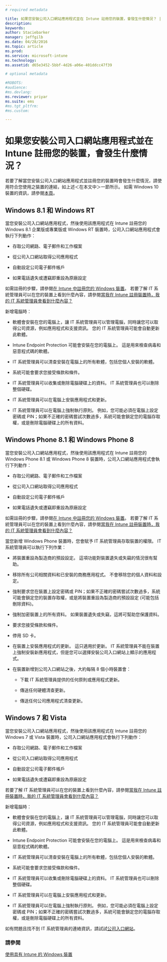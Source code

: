 ```yaml
---
# required metadata

title: 如果您安裝公司入口網站應用程式並在 Intune 註冊您的裝置，會發生什麼情況？ | Microsoft Intune
description:
keywords:
author: Staciebarker
manager: jeffgilb
ms.date: 04/28/2016
ms.topic: article
ms.prod:
ms.service: microsoft-intune
ms.technology:
ms.assetid: d65e3452-5bbf-4d26-a06e-401ddcc47f39

# optional metadata

#ROBOTS:
#audience:
#ms.devlang:
ms.reviewer: priyar
ms.suite: ems
#ms.tgt_pltfrm:
#ms.custom:

---
```



# 如果您安裝公司入口網站應用程式並在 Intune 註冊您的裝置，會發生什麼情況？

若要了解當您安裝公司入口網站應用程式並註冊您的裝置時會發生什麼情況，請使用符合您使用之裝置的連結，如上述＜在本文中＞一節所示。 如需 Windows 10 裝置的資訊，請參閱[本頁](what-happens-if-you-install-the-company-portal-app-and-enroll-your-device-in-intune-windows10.md)。

## Windows 8.1 和 Windows RT
當您安裝公司入口網站應用程式，然後使用該應用程式在 Intune 註冊您的 Windows 8.1 企業版或專業版或 Windows RT 裝置時，公司入口網站應用程式會執行下列動作：

-   存取公司網路、電子郵件和工作檔案

-   從公司入口網站取得公司應用程式

-   自動設定公司電子郵件帳戶

-   如果電話遺失或遭竊即重設為原廠設定

如需註冊的步驟，請參閱[在 Intune 中註冊您的 Windows 裝置](enroll-your-device-in-intune-windows.md)。 若要了解 IT 系統管理員可以在您的裝置上看到什麼內容，請參閱[當我在 Intune 註冊裝置時，我的 IT 系統管理員會看到什麼內容？](what-can-your-it-administrator-see-when-you-enroll-your-device-in-intune-windows.md)

新增電腦時：

-   軟體會安裝在您的電腦上，讓 IT 系統管理員可以管理電腦，同時讓您可以取得公司資源，例如應用程式和支援資訊。 您的 IT 系統管理員可能會自動更新此軟體。

-   Intune Endpoint Protection 可能會安裝在您的電腦上。 這是用來檢查病毒和惡意程式碼的軟體。

-   IT 系統管理員可以清查安裝在電腦上的所有軟體，包括您個人安裝的軟體。

-   系統可能會要求您接受條款和條件。

-   IT 系統管理員可以收集或刪除電腦硬碟上的資料。 IT 系統管理員也可以刪除整個硬碟。

-   IT 系統管理員可以在電腦上安裝應用程式和更新。

-   IT 系統管理員可以在電腦上強制執行原則。 例如，您可能必須在電腦上設定密碼或 PIN；如果不正確的密碼嘗試次數過多，系統可能會鎖定您的電腦存取權，或是刪除電腦硬碟上的所有資料。

## Windows Phone 8.1 和 Windows Phone 8
當您安裝公司入口網站應用程式，然後使用該應用程式在 Intune 註冊您的 Windows Phone 8.1 或 Windows Phone 8 裝置時，公司入口網站應用程式會執行下列動作：

-   存取公司網路、電子郵件和工作檔案

-   從公司入口網站取得公司應用程式

-   自動設定公司電子郵件帳戶

-   如果電話遺失或遭竊即重設為原廠設定

如需註冊的步驟，請參閱[在 Intune 中註冊您的 Windows 裝置](enroll-your-device-in-intune-windows.md)。 若要了解 IT 系統管理員可以在您的裝置上看到什麼內容，請參閱[當我在 Intune 註冊裝置時，我的 IT 系統管理員會看到什麼內容？](what-can-your-it-administrator-see-when-you-enroll-your-device-in-intune-windows.md)

當您新增 Windows Phone 裝置時，您會賦予 IT 系統管理員存取裝置的權限。 IT 系統管理員可以執行下列作業：

-   將裝置重設為製造商的預設設定。 這項功能對裝置遺失或失竊的情況很有幫助。

-   移除所有公司相關資料和已安裝的商務應用程式。 不會移除您的個人資料和設定。

-   強制要求您在裝置上設定密碼或 PIN；如果不正確的密碼嘗試次數過多，系統可能會鎖定您的裝置存取權，或是將裝置重設為製造商的預設設定 (可能包括刪除資料)。

-   強制加密裝置上的所有資料。 如果裝置遺失或失竊，這將可幫助您保護資料。

-   要求您接受條款和條件。

-   停用 SD 卡。

-   在裝置上安裝應用程式的更新。 這只適用於更新。 IT 系統管理員不能在裝置上強制安裝新應用程式，但是您可以選擇安裝公司入口網站上顯示的應用程式。

-   在裝置新增到公司入口網站之後，大約每隔 8 個小時裝置會：

    -   下載 IT 系統管理員提供的任何原則或應用程式更新。

    -   傳送任何硬體清查更新。

    -   傳送任何公司應用程式清查更新。

## Windows 7 和 Vista
當您安裝公司入口網站應用程式，然後使用該應用程式在 Intune 註冊您的 Windows 7 或 Vista 裝置時，公司入口網站應用程式會執行下列動作：

-   存取公司網路、電子郵件和工作檔案

-   從公司入口網站取得公司應用程式

-   自動設定公司電子郵件帳戶

-   如果電話遺失或遭竊即重設為原廠設定

若要了解 IT 系統管理員可以在您的裝置上看到什麼內容，請參閱[當我在 Intune 註冊裝置時，我的 IT 系統管理員會看到什麼內容？](what-can-your-it-administrator-see-when-you-enroll-your-device-in-intune-windows.md)

新增電腦時：

-   軟體會安裝在您的電腦上，讓 IT 系統管理員可以管理電腦，同時讓您可以取得公司資源，例如應用程式和支援資訊。 您的 IT 系統管理員可能會自動更新此軟體。

-   Intune Endpoint Protection 可能會安裝在您的電腦上。 這是用來檢查病毒和惡意程式碼的軟體。

-   IT 系統管理員可以清查安裝在電腦上的所有軟體，包括您個人安裝的軟體。

-   系統可能會要求您接受條款和條件。

-   IT 系統管理員可以收集或刪除電腦硬碟上的資料。 IT 系統管理員也可以刪除整個硬碟。

-   IT 系統管理員可以在電腦上安裝應用程式和更新。

-   IT 系統管理員可以在電腦上強制執行原則。 例如，您可能必須在電腦上設定密碼或 PIN；如果不正確的密碼嘗試次數過多，系統可能會鎖定您的電腦存取權，或是刪除電腦硬碟上的所有資料。

如有問題且找不到 IT 系統管理員的連絡資訊，請試試[公司入口網站](http://portal.manage.microsoft.com)。

### 請參閱
[使用具有 Intune 的 Windows 裝置](using-your-windows-device-with-intune.md)


<!--HONumber=Jun16_HO1-->



